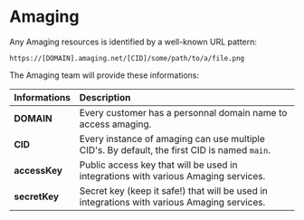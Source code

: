 # Amaging

Any Amaging resources is identified by a well-known URL pattern:

```text
https://[DOMAIN].amaging.net/[CID]/some/path/to/a/file.png
```

The Amaging team will provide these informations:

| **Informations** | **Description** |
| :--- | :--- |
| **DOMAIN** | Every customer has a personnal domain name to access amaging. |
| **CID** | Every instance of amaging can use multiple CID's. By default, the first CID is named `main`. |
| **accessKey** | Public access key that will be used in integrations with various Amaging services. |
| **secretKey** | Secret key \(keep it safe!\) that will be used in integrations with various Amaging services. |

